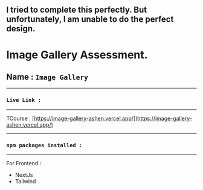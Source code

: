 

## I tried to complete this perfectly. But unfortunately, I am unable to do the perfect design.


# Image Gallery Assessment.



## Name : `Image Gallery`


*** 
### `Live Link : `
*** 

 TCourse : [https://image-gallery-ashen.vercel.app/](https://image-gallery-ashen.vercel.app/) 


*** 
### `npm packages installed :`
***   
 For Frontend :
 * NextJs
 * Tailwind
 
